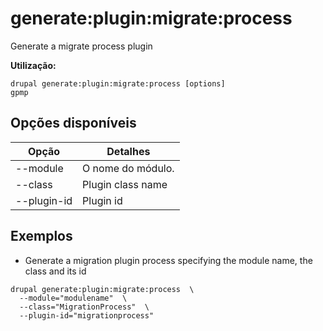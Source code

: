 # generate:plugin:migrate:process
Generate a migrate process plugin

**Utilização:**
```
drupal generate:plugin:migrate:process [options]
gpmp
```

## Opções disponíveis
Opção | Detalhes
-------|-------------
--module | O nome do módulo.
--class | Plugin class name
--plugin-id | Plugin id

## Exemplos
* Generate a migration plugin process specifying the module name, the class and its id
```
drupal generate:plugin:migrate:process  \
  --module="modulename"  \
  --class="MigrationProcess"  \
  --plugin-id="migrationprocess"
```
